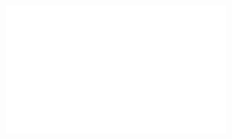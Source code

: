 <picture>
  <source width="982px" height="292px" media="(prefers-color-scheme: light)" srcset="https://raw.githubusercontent.com/IMXEren/rvx-builds/main/rvx-builds/logo_big_light-bg.svg.svg">
  <source width="982px" height="292px" media="(prefers-color-scheme: dark)" srcset="https://raw.githubusercontent.com/IMXEren/rvx-builds/main/rvx-builds/logo_big_dark-bg.svg">
  <img alt="rvx-builds_logo" width="982px" height="292px" src="https://raw.githubusercontent.com/IMXEren/rvx-builds/main/rvx-builds/logo_big_dark-bg.svg">
</picture>
